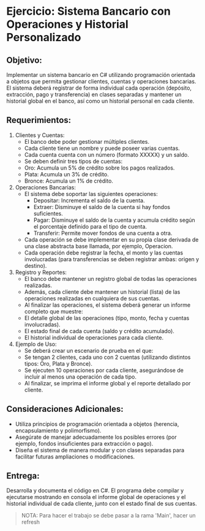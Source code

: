 # Ejercicio: Sistema Bancario con Operaciones y Historial Personalizado

## Objetivo:
Implementar un sistema bancario en C# utilizando programación orientada a objetos que permita gestionar clientes, cuentas y operaciones bancarias. El sistema deberá registrar de forma individual cada operación (depósito, extracción, pago y transferencia) en clases separadas y mantener un historial global en el banco, así como un historial personal en cada cliente.

## Requerimientos:
1.	Clientes y Cuentas:
    *	El banco debe poder gestionar múltiples clientes.
    *	Cada cliente tiene un nombre y puede poseer varias cuentas.
    *	Cada cuenta cuenta con un número (formato XXXXX) y un saldo.
    *	Se deben definir tres tipos de cuentas:
    *	Oro: Acumula un 5% de crédito sobre los pagos realizados.
    *	Plata: Acumula un 3% de crédito.
    *	Bronce: Acumula un 1% de crédito.
2.	Operaciones Bancarias:
    *	El sistema debe soportar las siguientes operaciones:
        *	Depositar: Incrementa el saldo de la cuenta.
        *	Extraer: Disminuye el saldo de la cuenta si hay fondos suficientes.
        *	Pagar: Disminuye el saldo de la cuenta y acumula crédito según el porcentaje definido para el tipo de cuenta.
        *	Transferir: Permite mover fondos de una cuenta a otra.
    *	Cada operación se debe implementar en su propia clase derivada de una clase abstracta base llamada, por ejemplo, Operacion.
    *	Cada operación debe registrar la fecha, el monto y las cuentas involucradas (para transferencias se deben registrar ambas: origen y destino).
3.	Registro y Reportes:
    *	El banco debe mantener un registro global de todas las operaciones realizadas.
    *	Además, cada cliente debe mantener un historial (lista) de las operaciones realizadas en cualquiera de sus cuentas.
    *	Al finalizar las operaciones, el sistema deberá generar un informe completo que muestre:
    *	El detalle global de las operaciones (tipo, monto, fecha y cuentas involucradas).
    *	El estado final de cada cuenta (saldo y crédito acumulado).
    *	El historial individual de operaciones para cada cliente.
4.	Ejemplo de Uso:
    *	Se deberá crear un escenario de prueba en el que:
    *	Se tengan 2 clientes, cada uno con 2 cuentas (utilizando distintos tipos: Oro, Plata y Bronce).
    *	Se ejecuten 10 operaciones por cada cliente, asegurándose de incluir al menos una operación de cada tipo.
    *	Al finalizar, se imprima el informe global y el reporte detallado por cliente.

## Consideraciones Adicionales:
*	Utiliza principios de programación orientada a objetos (herencia, encapsulamiento y polimorfismo).
*	Asegúrate de manejar adecuadamente los posibles errores (por ejemplo, fondos insuficientes para extracción o pago).
*	Diseña el sistema de manera modular y con clases separadas para facilitar futuras ampliaciones o modificaciones.

## Entrega:
Desarrolla y documenta el código en C#. El programa debe compilar y ejecutarse mostrando en consola el informe global de operaciones y el historial individual de cada cliente, junto con el estado final de sus cuentas.

> NOTA: 
Para hacer el trabajo se debe pasar a la rama 'Main', hacer un refresh